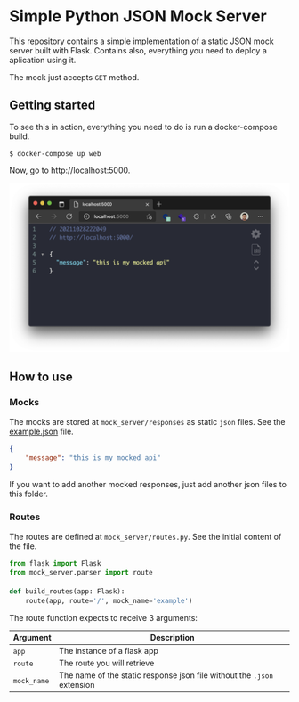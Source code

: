 # Simple Python JSON Mock Server

This repository contains a simple implementation of a static JSON mock server built with Flask. Contains also, everything you need to deploy a aplication using it.

The mock just accepts `GET` method.

## Getting started

To see this in action, everything you need to do is run a docker-compose build.

```shell
$ docker-compose up web
```

Now, go to http://localhost:5000.

![](./screenshot.png)

## How to use

### Mocks

The mocks are stored at `mock_server/responses` as static `json` files. See the [example.json](./mock_server/responses/example.json) file.

```json
{
    "message": "this is my mocked api"
}
```

If you want to add another mocked responses, just add another json files to this folder.

### Routes

The routes are defined at `mock_server/routes.py`. See the initial content of the file.

```python
from flask import Flask
from mock_server.parser import route

def build_routes(app: Flask):
    route(app, route='/', mock_name='example')
``` 

The route function expects to receive 3 arguments:

| Argument | Description |
|-|-|
| `app` | The instance of a flask app |
| `route` | The route you will retrieve |
| `mock_name` | The name of the static response json file without the `.json` extension |

